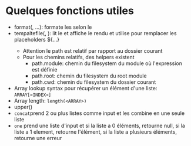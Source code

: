 # Quelques fonctions utiles

* format(<format>, ...<args>): formate les <args> selon le <format>
* tempaltefile(<path>, <vars>): lit le <path> et affiche le rendu et utilise <vars> pour remplacer les placeholders ${...}
    * Attention le path est relatif par rapport au dossier courant
    * Pour les chemins relatifs, des helpers existent
        * path.module: chemin du filesystem du module où l'expression est définie
        * path.root: chemin du filesystem du root module
        * path.cwd: chemin du filesystem du dossier courant
* Array lookup syntax pour récupérer un élément d'une liste: `ARRAY[<INDEX>]`
* Array length: `length(<ARRAY>)`
* upper(<VALUE>)
* `concat`prend 2 ou plus listes comme input et les combine en une seule liste
* `one` prend une liste d'input et si la liste a 0 éléments, retourne null, si la liste a 1 element, retourne l'élément, si la liste a plusieurs éléments, retourne une erreur